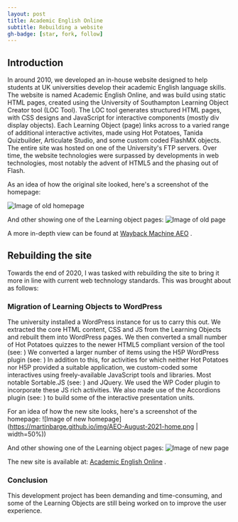 ```yaml
---
layout: post
title: Academic English Online
subtitle: Rebuilding a website
gh-badge: [star, fork, follow]
---
```


## Introduction
In around 2010, we developed an in-house website designed to help students at UK universities develop their academic English language skills. 
The website is named Academic English Online, and was build using static HTML pages, created using the University of Southampton Learning Object Creator tool (LOC Tool).
The LOC tool generates structured HTML pages, with CSS designs and JavaScript for interactive components (mostly div display objects). 
Each Learning Object (page) links across to a varied range of additional interactive activites, made using Hot Potatoes, Tanida Quizbuilder, Articulate Studio, and some custom coded FlashMX objects. 
The entire site was hosted on one of the University's FTP servers.
Over time, the website technologies were surpassed by developments in web technologies, most notably the advent of HTML5 and the phasing out of Flash. 

As an idea of how the original site looked, here's a screenshot of the homepage:

![Image of old homepage](https://martinbarge.github.io/img/AEO-July-2020-homepage.png)

And other showing one of the Learning object pages:
![Image of old page](https://martinbarge.github.io/img/AEO-July-2020-pron.png)

A more in-depth view can be found at [Wayback Machine AEO](https://web.archive.org/web/20200721184211/http://aeo.sllf.qmul.ac.uk/) .

## Rebuilding the site
Towards the end of 2020, I was tasked with rebuilding the site to bring it more in line with current web technology standards. This was brought about as follows:

### Migration of Learning Objects to WordPress
The university installed a WordPress instance for us to carry this out.
We extracted the core HTML content, CSS and JS from the Learning Objects and rebuilt them into WordPress pages.
We then converted a small number of Hot Potatoes quizzes to the newer HTML5 compliant version of the tool (see: )
We converted a larger number of items using the H5P WordPress plugin (see: )
In addition to this, for activities for which neither Hot Potatoes nor H5P provided a suitable application, we custom-coded some interactives using freely-available JavaScript tools and libraries. Most notable Sortable.JS (see: ) and JQuery. We used the WP Coder plugin to incorporate these JS rich activities. 
We also made use of the Accordions plugin (see: ) to build some of the interactive presentation units.

For an idea of how the new site looks, here's a screenshot of the homepage:
![Image of new homepage](https://martinbarge.github.io/img/AEO-August-2021-home.png | width=50%))

And other showing one of the Learning object pages:
![Image of new page](https://martinbarge.github.io/img/AEO-August-2021-pron.png)

The new site is available at: [Academic English Online](https://aeo.sllf.qmul.ac.uk/) .

### Conclusion
This development project has been demanding and time-consuming, and some of the Learning Objects are still being worked on to improve the user experience.

